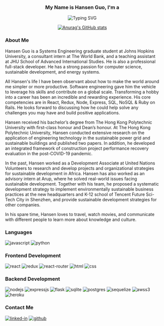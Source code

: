 ### <div align='center'> My Name is Hansen Guo, I'm a </div>
<div align='center'>
<img src="https://readme-typing-svg.herokuapp.com?font=Tiro+Gurmukhi&size=30&duration=2000&pause=1000&color=74A9CF&center=true&vCenter=true&width=600&height=60&lines=Researcher;Developer;Consultant;Designer" alt="Typing SVG" />
  
</div>

<!-- [github-stats]: -->
<div align='center'>

[![Anurag's GitHub stats](https://github-readme-stats.vercel.app/api?username=Hansen-G&show_icons=true&theme=dracula)](https://github.com/Hansen-G)




</div>


### About Me

Hansen Guo is a Systems Engineering graduate student at Johns Hopkins University, a consultant intern at The World Bank, and a teaching assistant at JHU School of Advanced International Studies. He is also a professional full-stack developer. He has a strong passion for computer science, sustainable development, and energy systems.

All Hansen's life I have been observant about how to make the world around me simpler or more productive. Software engineering gave him the vehicle to leverage his skills and contribute on a global scale. Transforming a hobby into a career has been an incredible and rewarding experience. His core competencies are in React, Redux, Node, Express, SQL, NoSQL & Ruby on Rails. He looks forward to discussing how he could help solve any challenges you may have and build positive applications.

Hansen received his bachelor’s degree from The Hong Kong Polytechnic University with first-class honour and Dean’s honour. At The Hong Kong Polytechnic University, Hansen conducted extensive research on the application of engineering technology in the sustainable power grid and sustainable buildings and published two papers. In addition, he developed an integrated framework of construction project performance recovery evaluation in the post-COVID-19 pandemic.

In the past, Hansen worked as a Development Associate at United Nations Volunteers to research and develop projects and organizational strategies for sustainable development in Africa. Hansen has also worked as an advisory intern at Arup, where he solved real-world issues facing sustainable development. Together with his team, he proposed a systematic development strategy to implement environmentally sustainable business practices at the new headquarters and K-12 school of Tencent Future Sci-Tech City in Shenzhen, and provide sustainable development strategies for other companies.

In his spare time, Hansen loves to travel, watch movies, and communicate with different people to learn more about knowledge and culture.


### Languages

![javascript]
![python]

### Frontend Development

![react]
![redux]
![react-router]
![html]
![css]

### Backend Development

![nodejs]
![expressjs]
![flask]
![sqlite]
![postgres]
![sequelize]
![awss3]
![heroku]

### Contact Me

[![linked-in](https://img.shields.io/badge/LinkedIn-0077B5?style=for-the-badge&logo=LinkedIn&logoColor=white)](https://www.linkedin.com/in/hansen-guo/)
[![github](https://img.shields.io/badge/GitHub-000000?style=for-the-badge&logo=GitHub&logoColor=white)](https://github.com/Hansen-G)





<!-- badges urls-->

[awss3]: https://img.shields.io/badge/AWS%20S3-FF9900?style=flat-square&logo=amazons3&logoColor=white
[css]: https://img.shields.io/badge/CSS3-1572B6?style=flat-square&logo=css3&logoColor=white
[expressjs]: https://img.shields.io/badge/Express.js-404D59?style=flat-square&logo=express
[flask]: https://img.shields.io/badge/Flask-000000?style=flat-square&logo=flask&logoColor=white
[heroku]: https://img.shields.io/badge/Heroku-430098?style=flat-square&logo=heroku&logoColor=white
[html]: https://img.shields.io/badge/HTML5-E34F26?style=flat-square&logo=html5&logoColor=white
[javascript]: https://img.shields.io/badge/JavaScript-323330?style=flat-square&logo=javascript&logoColor=F7DF1E
[nodejs]: https://img.shields.io/badge/Node.js-43853D?style=flat-square&logo=node.js&logoColor=white
[postgres]: https://img.shields.io/badge/PostgreSQL-316192?style=flat-square&logo=postgresql&logoColor=white
[python]: https://img.shields.io/badge/Python-14354C?style=flat-square&logo=python&logoColor=white
[react]: https://img.shields.io/badge/React-20232A?style=flat-square&logo=react&logoColor=61DAFB
[react-router]: https://img.shields.io/badge/React_Router-CA4245?style=flat-square&logo=react-router&logoColor=white
[redux]: https://img.shields.io/badge/Redux-593D88?style=flat-square&logo=redux&logoColor=white
[sequelize]: https://img.shields.io/badge/Sequelize-323330?style=flat-square&logo=sequelize&logoColor=blue
[sqlite]: https://img.shields.io/badge/SQLite-07405E?style=flat-square&logo=sqlite&logoColor=white

<!-- [typescript]: https://img.shields.io/badge/TypeScript-3178C6?style=flat-square&logo=typescript&logoColor=white -->
